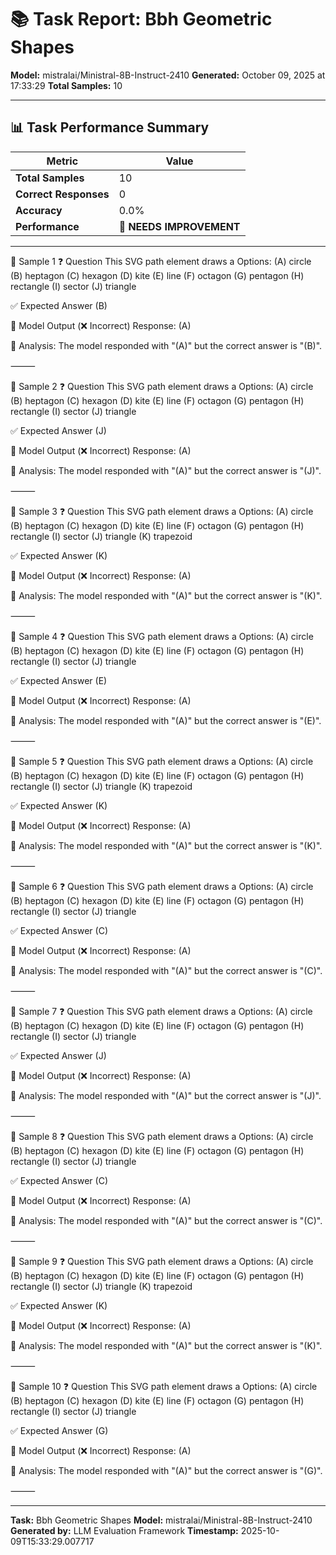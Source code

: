 # 📚 Task Report: Bbh Geometric Shapes

**Model:** mistralai/Ministral-8B-Instruct-2410
**Generated:** October 09, 2025 at 17:33:29
**Total Samples:** 10

---

## 📊 Task Performance Summary

| Metric | Value |
| ------ | ----- |
| **Total Samples** | 10 |
| **Correct Responses** | 0 |
| **Accuracy** | 0.0% |
| **Performance** | 🔴 **NEEDS IMPROVEMENT** |

---

📝 Sample 1
❓ Question
This SVG path element <path d="M 55.57,80.69 L 57.38,65.80 M 57.38,65.80 L 48.90,57.46 M 48.90,57.46 L 45.58,47.78 M 45.58,47.78 L 53.25,36.07 L 66.29,48.90 L 78.69,61.09 L 55.57,80.69"/> draws a
Options:
(A) circle
(B) heptagon
(C) hexagon
(D) kite
(E) line
(F) octagon
(G) pentagon
(H) rectangle
(I) sector
(J) triangle

✅ Expected Answer
(B)

🤖 Model Output (❌ Incorrect)
Response: (A)

💬 Analysis:
The model responded with "(A)" but the correct answer is "(B)".

⸻

📝 Sample 2
❓ Question
This SVG path element <path d="M 30.17,45.97 L 58.79,40.36 L 18.10,15.70 M 18.10,15.70 L 30.17,45.97"/> draws a
Options:
(A) circle
(B) heptagon
(C) hexagon
(D) kite
(E) line
(F) octagon
(G) pentagon
(H) rectangle
(I) sector
(J) triangle

✅ Expected Answer
(J)

🤖 Model Output (❌ Incorrect)
Response: (A)

💬 Analysis:
The model responded with "(A)" but the correct answer is "(J)".

⸻

📝 Sample 3
❓ Question
This SVG path element <path d="M 21.10,97.94 L 22.14,97.44 L 10.48,73.34 L 9.43,73.84 L 21.10,97.94"/> draws a
Options:
(A) circle
(B) heptagon
(C) hexagon
(D) kite
(E) line
(F) octagon
(G) pentagon
(H) rectangle
(I) sector
(J) triangle
(K) trapezoid

✅ Expected Answer
(K)

🤖 Model Output (❌ Incorrect)
Response: (A)

💬 Analysis:
The model responded with "(A)" but the correct answer is "(K)".

⸻

📝 Sample 4
❓ Question
This SVG path element <path d="M 12.64,60.32 L 16.36,27.35"/> draws a
Options:
(A) circle
(B) heptagon
(C) hexagon
(D) kite
(E) line
(F) octagon
(G) pentagon
(H) rectangle
(I) sector
(J) triangle

✅ Expected Answer
(E)

🤖 Model Output (❌ Incorrect)
Response: (A)

💬 Analysis:
The model responded with "(A)" but the correct answer is "(E)".

⸻

📝 Sample 5
❓ Question
This SVG path element <path d="M 90.54,84.19 L 72.03,34.41 L 33.90,48.59 M 33.90,48.59 L 52.41,98.37 M 52.41,98.37 L 90.54,84.19"/> draws a
Options:
(A) circle
(B) heptagon
(C) hexagon
(D) kite
(E) line
(F) octagon
(G) pentagon
(H) rectangle
(I) sector
(J) triangle
(K) trapezoid

✅ Expected Answer
(K)

🤖 Model Output (❌ Incorrect)
Response: (A)

💬 Analysis:
The model responded with "(A)" but the correct answer is "(K)".

⸻

📝 Sample 6
❓ Question
This SVG path element <path d="M 2.10,61.72 L 38.86,44.98 M 38.86,44.98 L 65.79,63.32 L 39.63,11.62 L 21.25,37.04 M 21.25,37.04 L 31.13,38.33 L 2.10,61.72"/> draws a
Options:
(A) circle
(B) heptagon
(C) hexagon
(D) kite
(E) line
(F) octagon
(G) pentagon
(H) rectangle
(I) sector
(J) triangle

✅ Expected Answer
(C)

🤖 Model Output (❌ Incorrect)
Response: (A)

💬 Analysis:
The model responded with "(A)" but the correct answer is "(C)".

⸻

📝 Sample 7
❓ Question
This SVG path element <path d="M 52.00,72.00 L 3.00,95.00 L 53.00,30.00 L 52.00,72.00"/> draws a
Options:
(A) circle
(B) heptagon
(C) hexagon
(D) kite
(E) line
(F) octagon
(G) pentagon
(H) rectangle
(I) sector
(J) triangle

✅ Expected Answer
(J)

🤖 Model Output (❌ Incorrect)
Response: (A)

💬 Analysis:
The model responded with "(A)" but the correct answer is "(J)".

⸻

📝 Sample 8
❓ Question
This SVG path element <path d="M 4.12,72.94 L 38.85,35.38 M 38.85,35.38 L 50.28,77.12 L 30.89,80.59 M 30.89,80.59 L 31.43,90.13 L 22.93,92.01 M 22.93,92.01 L 4.12,72.94"/> draws a
Options:
(A) circle
(B) heptagon
(C) hexagon
(D) kite
(E) line
(F) octagon
(G) pentagon
(H) rectangle
(I) sector
(J) triangle

✅ Expected Answer
(C)

🤖 Model Output (❌ Incorrect)
Response: (A)

💬 Analysis:
The model responded with "(A)" but the correct answer is "(C)".

⸻

📝 Sample 9
❓ Question
This SVG path element <path d="M 22.06,65.18 L 22.58,64.52 L 7.52,52.61 L 7.00,53.26 L 22.06,65.18"/> draws a
Options:
(A) circle
(B) heptagon
(C) hexagon
(D) kite
(E) line
(F) octagon
(G) pentagon
(H) rectangle
(I) sector
(J) triangle
(K) trapezoid

✅ Expected Answer
(K)

🤖 Model Output (❌ Incorrect)
Response: (A)

💬 Analysis:
The model responded with "(A)" but the correct answer is "(K)".

⸻

📝 Sample 10
❓ Question
This SVG path element <path d="M 76.00,30.00 L 58.00,25.00 L 42.00,26.00 L 41.00,41.00 L 47.00,54.00 L 76.00,30.00"/> draws a
Options:
(A) circle
(B) heptagon
(C) hexagon
(D) kite
(E) line
(F) octagon
(G) pentagon
(H) rectangle
(I) sector
(J) triangle

✅ Expected Answer
(G)

🤖 Model Output (❌ Incorrect)
Response: (A)

💬 Analysis:
The model responded with "(A)" but the correct answer is "(G)".

⸻

---

**Task:** Bbh Geometric Shapes
**Model:** mistralai/Ministral-8B-Instruct-2410
**Generated by:** LLM Evaluation Framework
**Timestamp:** 2025-10-09T15:33:29.007717